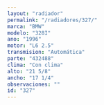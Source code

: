 ```yaml
---
layout: "radiador"
permalink: "/radiadores/327/"
marca: "BMW"
modelo: "328I"
ano: "1996"
motor: "L6 2.5"
transmision: "Automática"
parte: "432488"
clima: "Con clima"
alto: "21 5/8"
ancho: "17 1/4"
observaciones: ""
id: "327"
---
```


